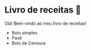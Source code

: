 # Livro de receitas :cake:

Olá! Bem-vindo ao meu livro de receitas!

- Bolo simples
- Pavê
- Bolo de Cenoura
